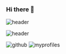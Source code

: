 ### Hi there 👋

![header](https://welcome.vercel.app/api?type=wave&color=auto&height=300&section=header&text=capsule%20render&fontSize=90)

![header](https://welcome.vercel.app/api?text=Hello%World!&fontSize=40&desc=Desc&descSize=30)

![github](https://img.shields.io/badge/GitHub-100000?style=for-the-badge&logo=github&logoColor=white)
![myprofiles](https://github-readme-stats.vercel.app/api?username=HEun0420&theme=blue-green)
